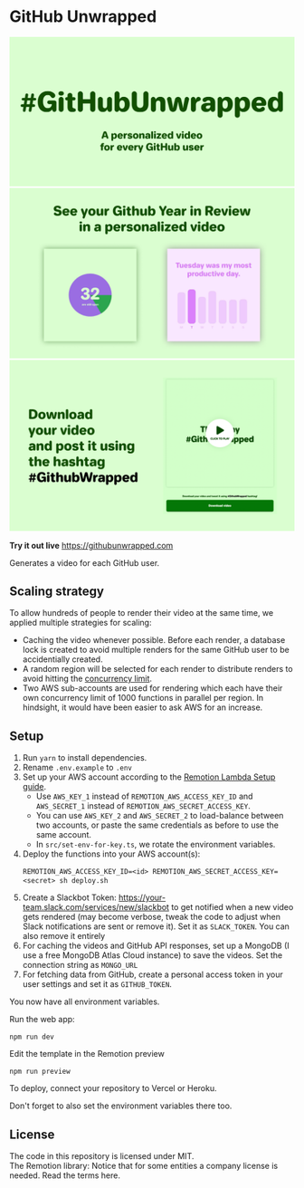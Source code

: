 # GitHub Unwrapped

<img src="public/promo1.png">
<img src="public/promo2.png">
<img src="public/promo3.png">

**Try it out live** https://githubunwrapped.com

Generates a video for each GitHub user.

## Scaling strategy

To allow hundreds of people to render their video at the same time, we applied multiple strategies for scaling:

- Caching the video whenever possible. Before each render, a database lock is created to avoid multiple renders for the same GitHub user to be accidentially created.
- A random region will be selected for each render to distribute renders to avoid hitting the [concurrency limit](https://www.remotion.dev/docs/lambda/troubleshooting/rate-limit).
- Two AWS sub-accounts are used for rendering which each have their own concurrency limit of 1000 functions in parallel per region. In hindsight, it would have been easier to ask AWS for an increase.

## Setup

1. Run `yarn` to install dependencies.
2. Rename `.env.example` to `.env`
3. Set up your AWS account according to the [Remotion Lambda Setup guide](https://remotion.dev/docs/lambda/setup).
   - Use `AWS_KEY_1` instead of `REMOTION_AWS_ACCESS_KEY_ID` and `AWS_SECRET_1` instead of `REMOTION_AWS_SECRET_ACCESS_KEY`.
   - You can use `AWS_KEY_2` and `AWS_SECRET_2` to load-balance between two accounts, or paste the same credentials as before to use the same account.
   - In `src/set-env-for-key.ts`, we rotate the environment variables.
4. Deploy the functions into your AWS account(s):
   ```
   REMOTION_AWS_ACCESS_KEY_ID=<id> REMOTION_AWS_SECRET_ACCESS_KEY=<secret> sh deploy.sh
   ```
5. Create a Slackbot Token: https://your-team.slack.com/services/new/slackbot to get notified when a new video gets rendered (may become verbose, tweak the code to adjust when Slack notifications are sent or remove it). Set it as `SLACK_TOKEN`. You can also remove it entirely
6. For caching the videos and GitHub API responses, set up a MongoDB (I use a free MongoDB Atlas Cloud instance) to save the videos. Set the connection string as `MONGO_URL`
7. For fetching data from GitHub, create a personal access token in your user settings and set it as `GITHUB_TOKEN`.

You now have all environment variables.

Run the web app:

```
npm run dev
```

Edit the template in the Remotion preview

```
npm run preview
```

To deploy, connect your repository to Vercel or Heroku.

Don't forget to also set the environment variables there too.

## License

The code in this repository is licensed under MIT.  
The Remotion library: Notice that for some entities a company license is needed. Read the terms here.
